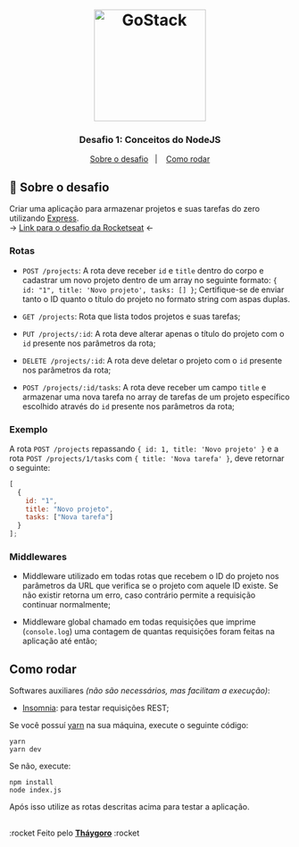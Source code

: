 <h1 align="center">
    <img alt="GoStack" src="https://rocketseat-cdn.s3-sa-east-1.amazonaws.com/bootcamp-header.png" width="200px" />
</h1>

<h3 align="center">
  Desafio 1: Conceitos do NodeJS
</h3>

<p align="center">
  <a href="#rocket-sobre-o-desafio">Sobre o desafio</a>&nbsp;&nbsp;&nbsp;|&nbsp;&nbsp;&nbsp;
  <a href="#como-rodar">Como rodar</a>
</p>

## :rocket: Sobre o desafio

Criar uma aplicação para armazenar projetos e suas tarefas do zero utilizando [Express](https://expressjs.com/pt-br/).
<br> -> [Link para o desafio da Rocketseat](https://github.com/Rocketseat/bootcamp-gostack-desafio-01) <-

### Rotas

- `POST /projects`: A rota deve receber `id` e `title` dentro do corpo e cadastrar um novo projeto dentro de um array no seguinte formato: `{ id: "1", title: 'Novo projeto', tasks: [] }`; Certifique-se de enviar tanto o ID quanto o título do projeto no formato string com aspas duplas.

- `GET /projects`: Rota que lista todos projetos e suas tarefas;

- `PUT /projects/:id`: A rota deve alterar apenas o título do projeto com o `id` presente nos parâmetros da rota;

- `DELETE /projects/:id`: A rota deve deletar o projeto com o `id` presente nos parâmetros da rota;

- `POST /projects/:id/tasks`: A rota deve receber um campo `title` e armazenar uma nova tarefa no array de tarefas de um projeto específico escolhido através do `id` presente nos parâmetros da rota;

### Exemplo

A rota `POST /projects` repassando `{ id: 1, title: 'Novo projeto' }` e a rota `POST /projects/1/tasks` com `{ title: 'Nova tarefa' }`, deve retornar o seguinte:

```js
[
  {
    id: "1",
    title: "Novo projeto",
    tasks: ["Nova tarefa"]
  }
];
```

### Middlewares

- Middleware utilizado em todas rotas que recebem o ID do projeto nos parâmetros da URL que verifica se o projeto com aquele ID existe. Se não existir retorna um erro, caso contrário permite a requisição continuar normalmente;

- Middleware global chamado em todas requisições que imprime (`console.log`) uma contagem de quantas requisições foram feitas na aplicação até então;

## Como rodar

Softwares auxiliares *(não são necessários, mas facilitam a execução)*:
* [Insomnia](https://insomnia.rest/download/): para testar requisições REST;

Se você possuí [yarn](https://legacy.yarnpkg.com/lang/en/) na sua máquina, execute o seguinte código:
```shell
yarn
yarn dev
```

Se não, execute:
```shell
npm install
node index.js
```

Após isso utilize as rotas descritas acima para testar a aplicação.

##

:rocket Feito pelo [**Tháygoro**](https://github.com/thaygoro) :rocket